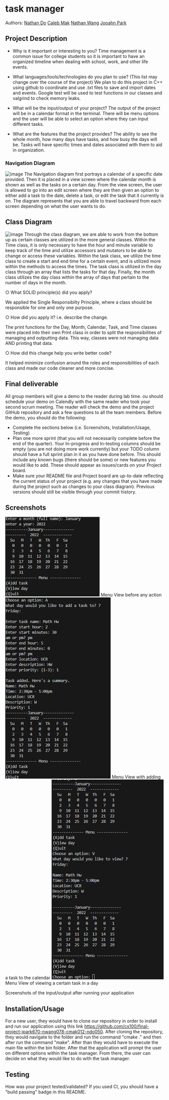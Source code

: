 # task manager
 
 Authors: [Nathan Do](https://github.com/NathanTDO)
            [Caleb Mak](https://github.com/cmakkkk)
            [Nathan Wang](https://github.com/Riceko)
            [Jooahn Park](https://github.com/jp8577)         

## Project Description
* Why is it important or interesting to you?
  Time management is a common issue for college students so it is important to have an organized timeline when dealing with school, work, and other life events.

* What languages/tools/technologies do you plan to use? (This list may change over the course of the project)
  We plan to do this project in C++ using github to coordinate and use .txt files to save and import dates and events. Google test will be used to test functions in our classes and valgrind to check memory leaks. 

* What will be the input/output of your project?
  The output of the project will be in a calendar format in the terminal. There will be menu options and the user will be able to select an option where they can input different tasks.

* What are the features that the project provides?
  The ability to see the whole month, how many days have tasks, and how busy the days will be. Tasks will have specific times and dates associated with them to aid in organization.

### Navigation Diagram

![image](https://github.com/cs100/final-project-jpark670-nwang078-cmak012-ndo050/assets/61930673/37e22573-408a-489f-b095-428a161db5b5)
The Navigation diagram first portrays a calendar of a specific date provided. Then it is placed in a view screen where the calendar month is shown as well as the tasks on a certain day. From the view screen, the user is allowed to go into an edit screen where they are then given an option to either add a task to the date, delete a task, or edit the task that it currently is on. The diagram represents that you are able to travel backward from each screen depending on what the user wants to do.

## Class Diagram
<img width="653" alt="image" src="https://github.com/cs100/final-project-jpark670-nwang078-cmak012-ndo050/assets/146979512/51b51bc0-cb8e-48b9-9911-3c9083ad57ee">
Through the class diagram, we are able to work from the bottom up as certain classes are utilized in the more general classes. Within the Time class, it is only necessary to have the hour and minute variable to keep track of the time and utilize accessors and mutators to be able to change or access these variables. Within the task class, we utilize the time class to create a start and end time for a certain event, and is utilized more within the methods to access the times. The task class is utilized in the day class through an array that lists the tasks for that day. Finally, the month class utilizes the day class within the array of days that pertain to the number of days in the month.

○ What SOLID principle(s) did you apply?

We applied the Single Responsibilty Principle, where a class should be responsible for one and only one purpose. 

○ How did you apply it? i.e. describe the change.

The print functions for the Day, Month, Calendar, Task, and Time classes were placed into their own Print class in order to split the responsibilities of managing and outputting data. This way, classes were not managing data AND printing that data.  

○ How did this change help you write better code?

It helped minimize confusion around the roles and responsibilities of each class and made our code cleaner and more concise.
 
## Final deliverable
All group members will give a demo to the reader during lab time. ou should schedule your demo on Calendly with the same reader who took your second scrum meeting. The reader will check the demo and the project GitHub repository and ask a few questions to all the team members. 
Before the demo, you should do the following:
* Complete the sections below (i.e. Screenshots, Installation/Usage, Testing)
* Plan one more sprint (that you will not necessarily complete before the end of the quarter). Your In-progress and In-testing columns should be empty (you are not doing more work currently) but your TODO column should have a full sprint plan in it as you have done before. This should include any known bugs (there should be some) or new features you would like to add. These should appear as issues/cards on your Project board.
* Make sure your README file and Project board are up-to-date reflecting the current status of your project (e.g. any changes that you have made during the project such as changes to your class diagram). Previous versions should still be visible through your commit history. 
 
 ## Screenshots
 ![Alt text](image.png)
Menu View before any action
![Alt text](image-1.png)
Menu View with adding a task to the calendar
![Alt text](image-2.png)
Menu View of viewing a certain task in a day

Screenshots of the input/output after running your application
 ## Installation/Usage

For a new user, they would have to clone our repository in order to install and run our application using this link
https://github.com/cs100/final-project-jpark670-nwang078-cmak012-ndo050. After cloning the repository, they would navigate to 
the folder and run the command "cmake ." and then after run the command "make". After than they would have to execute the main file
within the bin folder. After that the application will prompt the user on different options within the task manager. From there, the
user can decide on what they would like to do with the task manager.

 ## Testing
How was your project tested/validated? If you used CI, you should have a "build passing" badge in this README.


 
